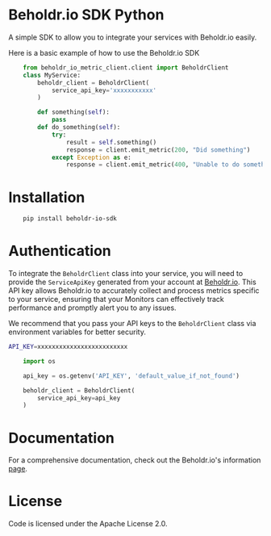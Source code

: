 # Beholdr.io SDK Python
A simple SDK to allow you to integrate your services with Beholdr.io easily.


Here is a basic example of how to use the Beholdr.io SDK

```python
    from beholdr_io_metric_client.client import BeholdrClient
    class MyService:
        beholdr_client = BeholdrClient(
            service_api_key='xxxxxxxxxxx'
        )

        def something(self):
            pass
        def do_something(self):
            try:
                result = self.something() 
                response = client.emit_metric(200, "Did something")
            except Exception as e:
                response = client.emit_metric(400, "Unable to do something.")
```


# Installation
``` bash
    pip install beholdr-io-sdk
```

# Authentication
To integrate the `BeholdrClient` class into your service, you will need to provide the `ServiceApiKey` generated from your account at [Beholdr.io](https://beholdr.io). This API key allows Beholdr.io to accurately collect and process metrics specific to your service, ensuring that your Monitors can effectively track performance and promptly alert you to any issues.

We recommend that you pass your API keys to the `BeholdrClient` class via environment variables for better security.

``` bash
API_KEY=xxxxxxxxxxxxxxxxxxxxxxxxx

```

``` python
    import os

    api_key = os.getenv('API_KEY', 'default_value_if_not_found')

    beholdr_client = BeholdrClient(
        service_api_key=api_key
    )
```


# Documentation
For a comprehensive documentation, check out the Beholdr.io's information [page](https://beholdr.io/info).


# License
Code is licensed under the Apache License 2.0.